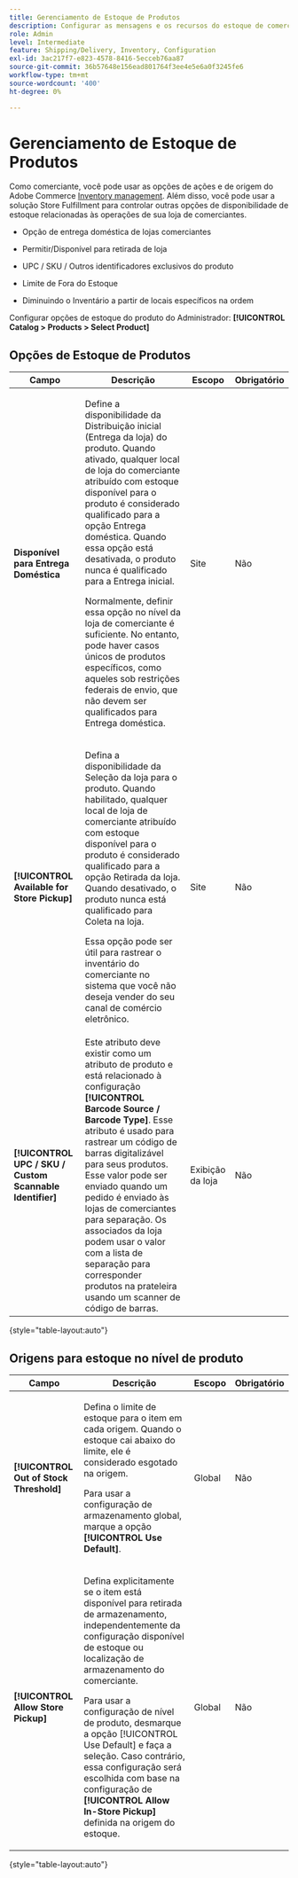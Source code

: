 ```yaml
---
title: Gerenciamento de Estoque de Produtos
description: Configurar as mensagens e os recursos do estoque de comerciantes disponíveis para os clientes.
role: Admin
level: Intermediate
feature: Shipping/Delivery, Inventory, Configuration
exl-id: 3ac217f7-e823-4578-8416-5ecceb76aa87
source-git-commit: 36b57648e156ead801764f3ee4e5e6a0f3245fe6
workflow-type: tm+mt
source-wordcount: '400'
ht-degree: 0%

---
```


# Gerenciamento de Estoque de Produtos

Como comerciante, você pode usar as opções de ações e de origem do Adobe Commerce [Inventory management](https://docs.magento.com/user-guide/catalog/inventory-management.html). Além disso, você pode usar a solução Store Fulfillment para controlar outras opções de disponibilidade de estoque relacionadas às operações de sua loja de comerciantes.

- Opção de entrega doméstica de lojas comerciantes

- Permitir/Disponível para retirada de loja

- UPC / SKU / Outros identificadores exclusivos do produto

- Limite de Fora do Estoque

- Diminuindo o Inventário a partir de locais específicos na ordem

Configurar opções de estoque do produto do Administrador: **[!UICONTROL Catalog > Products > Select Product]**

## **Opções de Estoque de Produtos**

| **Campo** | **Descrição** | **Escopo** | **Obrigatório** |
|----------------------------------------------------------|-----------------------------------------------------------------------------------------------------------------------------------------------------------------------------------------------------------------------------------------------------------------------------------------------------------------------------------------------------------------------------------------------------------------------------------------------------------------------------------------------------------------------------------------------------------|------------|--------------|
| **Disponível para Entrega Doméstica** | <p>Define a disponibilidade da Distribuição inicial (Entrega da loja) do produto. Quando ativado, qualquer local de loja do comerciante atribuído com estoque disponível para o produto é considerado qualificado para a opção Entrega doméstica. Quando essa opção está desativada, o produto nunca é qualificado para a Entrega inicial.</p>Normalmente, definir essa opção no nível da loja de comerciante é suficiente. No entanto, pode haver casos únicos de produtos específicos, como aqueles sob restrições federais de envio, que não devem ser qualificados para Entrega doméstica.</p> | Site | Não |
| **[!UICONTROL Available for Store Pickup]** | <p>Defina a disponibilidade da Seleção da loja para o produto. Quando habilitado, qualquer local de loja de comerciante atribuído com estoque disponível para o produto é considerado qualificado para a opção Retirada da loja. Quando desativado, o produto nunca está qualificado para Coleta na loja.</p><p>Essa opção pode ser útil para rastrear o inventário do comerciante no sistema que você não deseja vender do seu canal de comércio eletrônico.</p> | Site | Não |
| **[!UICONTROL UPC / SKU / Custom Scannable Identifier]** | Este atributo deve existir como um atributo de produto e está relacionado à configuração **[!UICONTROL Barcode Source / Barcode Type]**. Esse atributo é usado para rastrear um código de barras digitalizável para seus produtos. Esse valor pode ser enviado quando um pedido é enviado às lojas de comerciantes para separação. Os associados da loja podem usar o valor com a lista de separação para corresponder produtos na prateleira usando um scanner de código de barras. | Exibição da loja | Não |

{style="table-layout:auto"}

## Origens para estoque no nível de produto

| **Campo** | **Descrição** | **Escopo** | **Obrigatório** |
|-----------------------------------------|---------------------------------------------------------------------------------------------------------------------------------------------------------------------------------------------------------------------------------------------------------------------------------------------------------------------------------------------------------------------------------------------------------|-----------|--------------|
| **[!UICONTROL Out of Stock Threshold]** | <p>Defina o limite de estoque para o item em cada origem. Quando o estoque cai abaixo do limite, ele é considerado esgotado na origem.</p><p>Para usar a configuração de armazenamento global, marque a opção **[!UICONTROL Use Default]**.</p> | Global | Não |
| **[!UICONTROL Allow Store Pickup]** | <p>Defina explicitamente se o item está disponível para retirada de armazenamento, independentemente da configuração disponível de estoque ou localização de armazenamento do comerciante.</p><p>Para usar a configuração de nível de produto, desmarque a opção [!UICONTROL Use Default] e faça a seleção. Caso contrário, essa configuração será escolhida com base na configuração de **[!UICONTROL Allow In-Store Pickup]** definida na origem do estoque.</p> | Global | Não |

{style="table-layout:auto"}

